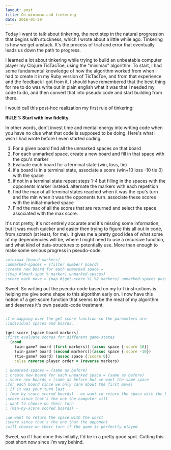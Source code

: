 ```yaml
---
layout: post
title: On minimax and tinkering
date: 2016-01-29
---
```


Today I want to talk about tinkering, the next step in the natural
progression that begins with stuckness, which I wrote about a little
while ago. Tinkering is how we get unstuck. It's the process of trial
and error that eventually leads us down the path to progress.

I learned a lot about tinkering while trying to build an unbeatable
computer player my Clojure TicTacToe, using the "minimax" algorithm. To
start, I had some fundamental knowledge of how the algorithm worked from
when I had to create it in my Ruby version of TicTacToe, and from that
experience and the feedback I got from it, I should have remembered that
the best thing for me to do was write out in plain english what it was
that I needed my code to do, and then convert that into pseudo code and
start building from there.

I would call this post-hoc realization my first rule of tinkering:

**RULE 1: Start with low fidelity.**

In other words, don't invest time and mental energy into writing code
when you have no clue what that code is supposed to be doing. Here's
what I wish I had wrote before I even started coding:

1.  For a given board find all the unmarked spaces on that board
2.  For each unmarked space, create a new board and fill in that space
    with the cpu's marker
3.  Evaluate each board for a terminal state (win, loss, tie)
4.  if a board is in a terminal state, associate a score (win+10 loss
    -10 tie 0) with the space
5.  if not in a terminal state repeat steps 1-4 but filling in the
    spaces with the opponents marker instead. alternate the markers with
    each repetition
6.  find the max of all terminal states reached when it was the cpu's
    turn and the min when it was the opponents turn. associate these
    scores with the initial-marked space
7.  Find the max of all the scores that are returned and select the
    space associated with the max score.

It's not pretty, it's not entirely accurate and it's missing some
information, but it was much quicker and easier then trying to figure
this all out in code, from scratch (at least, for me). It gives me a
pretty good idea of what some of my dependencies will be, where I might
need to use a recursive function, and what kind of data-structures to
potentially use. More than enough to make some serious progress in
pseudo-code.

```clojure
;minimax [board markers]
;unmarked-spaces = (filter number? board)
;create new board for each unmarked space =
;(map #(mark-spot % marker) unmarked-spaces)
;score each move = (map #(get-score %1 %2 markers) unmarked-spaces possible-boards)
```


Sweet. So writing out the pseudo-code based on my lo-fi instructions is
helping me give some shape to this algorithm early on. I now have this
notion of a get-score function that seems to be the meat of my algorithm
and deserves it's own pseudo-code treatment.

```clojure

;I'm mapping over the get score function so the parameters are
;individual spaces and boards.

(get-score [space board markers]
;first evaluate scores for different game-states
  (cond
    (win-game? board (first markers)) (assoc space {:score 10})
    (win-game? board (second markers))(assoc space {:score -10})
    (tie-game? board) (assoc space {:score 0})
    :else reverse player order = (reverse markers)

; unmarked-spaces = (same as before)
; create new board for each unmarked space = (same as before)
; score new boards = (same as before but we want the same space
;for each board since we only care about the first move)
; if it was your turn last
; (max-by-score scored boards) - we want to return the space with the best
;score since that's the one the computer will
; want to choose on their turn
; (min-by-score scored boards) -

;we want to return the space with the worst
;score since that's the one that the opponent
;will choose on their turn if the game is perfectly played
```

Sweet, so if I had done this initially, I'd be in a pretty good spot.
Cutting this post short now since I'm way behind.
